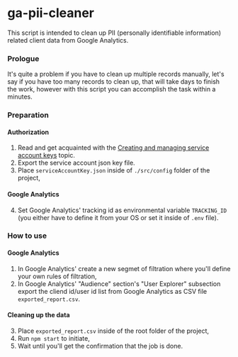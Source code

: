 # ga-pii-cleaner #

This script is intended to clean up PII (personally identifiable information) related client data from Google Analytics.

### Prologue ###

It's quite a problem if you have to clean up multiple records manually, let's say if you have too many records to clean up, that will take days to finish the work, however with this script you can accomplish the task within a minutes.

### Preparation ###

#### Authorization ####
1. Read and get acquainted with the [Creating and managing service account keys](https://cloud.google.com/iam/docs/creating-managing-service-account-keys) topic.
2. Export the service account json key file.
3. Place `serviceAccountKey.json` inside of `./src/config` folder of the project,

#### Google Analytics ####

4. Set Google Analytics' tracking id as environmental variable `TRACKING_ID` (you either have to define it from your OS or set it inside of `.env` file).  
  

### How to use ###

#### Google Analytics ####

1. In Google Analytics' create a new segmet of filtration where you'll define your own rules of filtration,
2. In Google Analytics' "Audience" section's "User Explorer" subsection export the cliend id/user id list from Google Analytics as CSV file `exported_report.csv`.

#### Cleaning up the data ####

3. Place `exported_report.csv` inside of the root folder of the project,
4. Run `npm start` to initiate,
5. Wait until you'll get the confirmation that the job is done.
